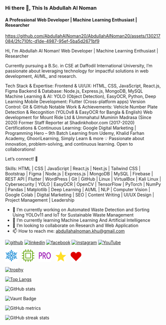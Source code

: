 ### Hi there 👋, This Is Abdullah Al Noman
#### A Professional Web Developer | Machine Learning Enthusiast | Researcher

https://github.com/AbdullahAlNoman20/AbdullahAlNoman20/assets/130217084/2fc710fc-d1de-4987-95ef-5ba5d2671bf9

Hi, I'm Abdullah Al Noman!
Web Developer | Machine Learning Enthusiast | Researcher

Currently pursuing a B.Sc. in CSE at Daffodil International University, I’m passionate about leveraging technology for impactful solutions in web development, AI/ML, and research.

Tech Stack & Expertise:
Frontend & UI/UX: HTML, CSS, JavaScript, React.js, Figma
Backend & Database: Node.js, Express.js, MongoDB, MySQL
Machine Learning & AI: YOLO (Object Detection), EasyOCR, Python, Deep Learning
Mobile Development: Flutter (Cross-platform apps)
Version Control: Git & GitHub
Notable Work & Achievements:
Vehicle Number Plate Detection & Recognition (YOLOv8 & EasyOCR for Bangla & English)
Web development for Mount Ride Ltd & Ummahatul Muminin Madrasa (Since 2020)
Former Staff Reporter at Shadinkhobor.com (2017-2020)
Certifications & Continuous Learning:
Google Digital Marketing | Programming Hero – 9th Batch
Learning from Udemy, Khalid Farhan Academy, GhooriLearning, Simply Learn & more
💡 Passionate about innovation, problem-solving, and continuous learning. Open to collaborations!

Let’s connect! 🚀

Skills: HTML | CSS | JavaScript | React.js | Next.js | Tailwind CSS | Bootstrap | Figma | Node.js | Express.js | MongoDB | MySQL | Firebase | REST API | Flutter | WordPress | Git | GitHub | Linux | VirtualBox | Kali Linux | Cybersecurity | YOLO | EasyOCR | OpenCV | TensorFlow | PyTorch | NumPy | Pandas | Matplotlib | Deep Learning | AI/ML | NLP | Computer Vision | Google Colab | Digital Marketing | SEO | Content Writing | UI/UX Design | Project Management | Leadership

- 🔭 I’m currently working on Automated Waste Detection and Sorting Using YOLOv11 and IoT for Sustainable Waste Management 
- 🌱 I’m currently learning Machine Learning And Artificial Intelligence 
- 👯 I’m looking to collaborate on Research and Web Application 
- 📫 How to reach me: abdullahalnoman.khu@gmail.com 


[<img src='https://cdn.jsdelivr.net/npm/simple-icons@3.0.1/icons/github.svg' alt='github' height='40'>](https://github.com/https://github.com/AbdullahAlNoman20)  [<img src='https://cdn.jsdelivr.net/npm/simple-icons@3.0.1/icons/linkedin.svg' alt='linkedin' height='40'>](https://www.linkedin.com/in/https://www.linkedin.com/in/abdullah-al-noman-khu//)  [<img src='https://cdn.jsdelivr.net/npm/simple-icons@3.0.1/icons/facebook.svg' alt='facebook' height='40'>](https://www.facebook.com/https://www.facebook.com/abdullahanoman07/)  [<img src='https://cdn.jsdelivr.net/npm/simple-icons@3.0.1/icons/instagram.svg' alt='instagram' height='40'>](https://www.instagram.com/https://www.instagram.com/a.n.1.0//)  [<img src='https://cdn.jsdelivr.net/npm/simple-icons@3.0.1/icons/youtube.svg' alt='YouTube' height='40'>](https://www.youtube.com/channel/https://www.youtube.com/@AbdullahAlNoman./featured)  

<a href='https://archiveprogram.github.com/'><img src='https://raw.githubusercontent.com/acervenky/animated-github-badges/master/assets/acbadge.gif' width='40' height='40'></a> <a href='https://docs.github.com/en/developers'><img src='https://raw.githubusercontent.com/acervenky/animated-github-badges/master/assets/devbadge.gif' width='40' height='40'></a> <a href='https://github.com/pricing'><img src='https://raw.githubusercontent.com/acervenky/animated-github-badges/master/assets/pro.gif' width='40' height='40'></a> <a href='https://stars.github.com/'><img src='https://raw.githubusercontent.com/acervenky/animated-github-badges/master/assets/starbadge.gif' width='35' height='35'></a> <a href='https://docs.github.com/en/github/supporting-the-open-source-community-with-github-sponsors'><img src='https://raw.githubusercontent.com/acervenky/animated-github-badges/master/assets/sponsorbadge.gif' width='35' height='35'></a> 

[![trophy](https://github-profile-trophy.vercel.app/?username=https://github.com/AbdullahAlNoman20)](https://github.com/ryo-ma/github-profile-trophy)

[![Top Langs](https://github-readme-stats.vercel.app/api/top-langs/?username=https://github.com/AbdullahAlNoman20)](https://github.com/anuraghazra/github-readme-stats)

![GitHub stats](https://github-readme-stats.vercel.app/api?username=https://github.com/AbdullahAlNoman20&show_icons=true&count_private=true)  

![Vaunt Badge](https://api.vaunt.dev/v1/github/entities/https://github.com/AbdullahAlNoman20/contributions?format=svg&private=true)  

![GitHub metrics](https://metrics.lecoq.io/https://github.com/AbdullahAlNoman20)  

![GitHub streak stats](https://streak-stats.demolab.com/?user=https://github.com/AbdullahAlNoman20)  

